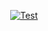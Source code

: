 <p align="center">
  <a href="https://github.com/msdarck/oci-arm-host-capacity/actions"><img src="https://github.com/msdarck/oci-arm-host-capacity/workflows/Tests/badge.svg" alt="Test"></a>
</p>
